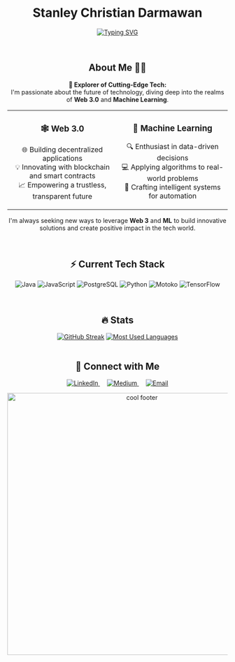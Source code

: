 <h1 align="center">Stanley Christian Darmawan</h1>

<p align="center">
<a href="https://git.io/typing-svg"><img src="https://readme-typing-svg.demolab.com?font=Fira+Code&weight=600&size=30&duration=4000&pause=1000&color=6A6AD2&center=true&vCenter=true&width=435&lines=Software+Developer;Software+Engineer;Tech+Enthusiast;Lifelong+Learner" alt="Typing SVG" /></a>
</p>


<br>
<h2 align="center">About Me 👨‍💻</h2>

<p align="center">
  <b>🚀 Explorer of Cutting-Edge Tech:</b> 
  <br>
  I'm passionate about the future of technology, diving deep into the realms of <strong>Web 3.0</strong> and <strong>Machine Learning</strong>.
</p>

<div align="center">
  <table>
    <tr>
      <td align="center" width="50%">
        <h3>🕸️ Web 3.0</h3>
        <p>
          🌐 Building decentralized applications<br>
          💡 Innovating with blockchain and smart contracts<br>
          📈 Empowering a trustless, transparent future
        </p>
      </td>
      <td align="center" width="50%">
        <h3>🤖 Machine Learning</h3>
        <p>
          🔍 Enthusiast in data-driven decisions<br>
          💻 Applying algorithms to real-world problems<br>
          🧠 Crafting intelligent systems for automation
        </p>
      </td>
    </tr>
  </table>
</div>

<p align="center">
  I'm always seeking new ways to leverage <strong>Web 3</strong> and <strong>ML</strong> to build innovative solutions and create positive impact in the tech world.
</p>

  

<br>
<h2 align="center">⚡ Current Tech Stack</h2>
<p align="center">
  <img src="https://img.shields.io/badge/Code-Java-informational?style=for-the-badge&logo=java&color=6A6AD2" alt="Java">
  <img src="https://img.shields.io/badge/Code-JavaScript-yellow?style=for-the-badge&logo=javascript&color=F7DF1E" alt="JavaScript">
  <img src="https://img.shields.io/badge/Database-PostgreSQL-336791?style=for-the-badge&logo=postgresql&logoColor=white" alt="PostgreSQL">
  <img src="https://img.shields.io/badge/Language-Python-3776AB?style=for-the-badge&logo=python&logoColor=white" alt="Python">
  <img src="https://img.shields.io/badge/Language-Motoko-FF4F00?style=for-the-badge&logoColor=white" alt="Motoko">
  <img src="https://img.shields.io/badge/ML-TensorFlow-D50032?style=for-the-badge&logo=tensorflow&logoColor=white" alt="TensorFlow">
</p>

<br>
<h2 align="center">🔥 Stats</h2>
<div align="center">
  <a href="https://github-readme-streak-stats.herokuapp.com?user=StanleyChristianDarmawan&theme=whatsapp-dark&hide_border=true"><img src="https://github-readme-streak-stats.herokuapp.com?user=StanleyChristianDarmawan&theme=whatsapp-dark&hide_border=true" alt="GitHub Streak" /></a>
    <a href="https://github-readme-stats.vercel.app/api/top-langs/?username=StanleyChristianDarmawan&theme=gotham&show_icons=true&hide_border=true&layout=compact"><img src="https://github-readme-stats.vercel.app/api/top-langs/?username=StanleyChristianDarmawan&theme=gotham&show_icons=true&hide_border=true&layout=compact" alt="Most Used Languages" /></a>
</div>


<br>
<h2 align="center">💬 Connect with Me</h2>
<p align="center">
  <a href="https://linkedin.com/in/stanley-christian-darmawan" target="_blank">
    <img src="https://img.shields.io/badge/-LinkedIn-%230077B5?style=for-the-badge&logo=linkedin&logoColor=white" alt="LinkedIn">
  </a>
  &nbsp;&nbsp;&nbsp;
  <a href="https://medium.com/@stanleychristiandarmawan" target="_blank">
    <img src="https://img.shields.io/badge/-Medium-12100E?style=for-the-badge&logo=medium&logoColor=white" alt="Medium">
  </a>
  &nbsp;&nbsp;&nbsp;
  <a href="mailto:stanleychristiandarmawan@gmail.com">
    <img src="https://img.shields.io/badge/-Email-D14836?style=for-the-badge&logo=gmail&logoColor=white" alt="Email">
  </a>
</p>


<div align="center">
  <img src="https://raw.githubusercontent.com/khttht/khttht/main/assets/footer.gif" alt="cool footer" width="600" />
</div>
